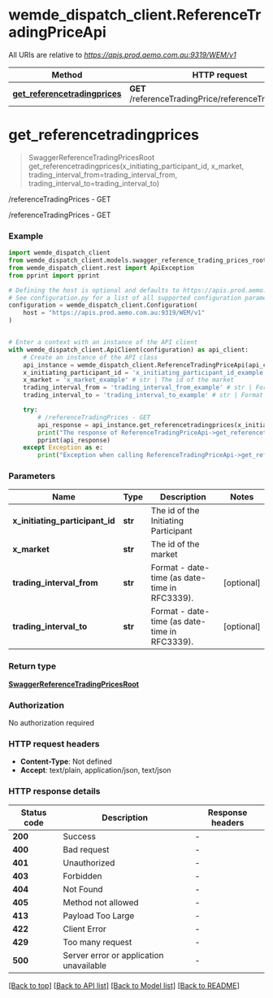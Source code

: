 # wemde_dispatch_client.ReferenceTradingPriceApi

All URIs are relative to *https://apis.prod.aemo.com.au:9319/WEM/v1*

Method | HTTP request | Description
------------- | ------------- | -------------
[**get_referencetradingprices**](ReferenceTradingPriceApi.md#get_referencetradingprices) | **GET** /referenceTradingPrice/referenceTradingPrices | /referenceTradingPrices - GET


# **get_referencetradingprices**
> SwaggerReferenceTradingPricesRoot get_referencetradingprices(x_initiating_participant_id, x_market, trading_interval_from=trading_interval_from, trading_interval_to=trading_interval_to)

/referenceTradingPrices - GET

/referenceTradingPrices - GET

### Example


```python
import wemde_dispatch_client
from wemde_dispatch_client.models.swagger_reference_trading_prices_root import SwaggerReferenceTradingPricesRoot
from wemde_dispatch_client.rest import ApiException
from pprint import pprint

# Defining the host is optional and defaults to https://apis.prod.aemo.com.au:9319/WEM/v1
# See configuration.py for a list of all supported configuration parameters.
configuration = wemde_dispatch_client.Configuration(
    host = "https://apis.prod.aemo.com.au:9319/WEM/v1"
)


# Enter a context with an instance of the API client
with wemde_dispatch_client.ApiClient(configuration) as api_client:
    # Create an instance of the API class
    api_instance = wemde_dispatch_client.ReferenceTradingPriceApi(api_client)
    x_initiating_participant_id = 'x_initiating_participant_id_example' # str | The id of the Initiating Participant
    x_market = 'x_market_example' # str | The id of the market
    trading_interval_from = 'trading_interval_from_example' # str | Format - date-time (as date-time in RFC3339). (optional)
    trading_interval_to = 'trading_interval_to_example' # str | Format - date-time (as date-time in RFC3339). (optional)

    try:
        # /referenceTradingPrices - GET
        api_response = api_instance.get_referencetradingprices(x_initiating_participant_id, x_market, trading_interval_from=trading_interval_from, trading_interval_to=trading_interval_to)
        print("The response of ReferenceTradingPriceApi->get_referencetradingprices:\n")
        pprint(api_response)
    except Exception as e:
        print("Exception when calling ReferenceTradingPriceApi->get_referencetradingprices: %s\n" % e)
```



### Parameters


Name | Type | Description  | Notes
------------- | ------------- | ------------- | -------------
 **x_initiating_participant_id** | **str**| The id of the Initiating Participant | 
 **x_market** | **str**| The id of the market | 
 **trading_interval_from** | **str**| Format - date-time (as date-time in RFC3339). | [optional] 
 **trading_interval_to** | **str**| Format - date-time (as date-time in RFC3339). | [optional] 

### Return type

[**SwaggerReferenceTradingPricesRoot**](SwaggerReferenceTradingPricesRoot.md)

### Authorization

No authorization required

### HTTP request headers

 - **Content-Type**: Not defined
 - **Accept**: text/plain, application/json, text/json

### HTTP response details

| Status code | Description | Response headers |
|-------------|-------------|------------------|
**200** | Success |  -  |
**400** | Bad request |  -  |
**401** | Unauthorized |  -  |
**403** | Forbidden |  -  |
**404** | Not Found |  -  |
**405** | Method not allowed |  -  |
**413** | Payload Too Large |  -  |
**422** | Client Error |  -  |
**429** | Too many request |  -  |
**500** | Server error or application unavailable |  -  |

[[Back to top]](#) [[Back to API list]](../README.md#documentation-for-api-endpoints) [[Back to Model list]](../README.md#documentation-for-models) [[Back to README]](../README.md)

